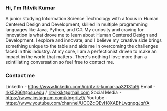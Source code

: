 ### Hi, I'm Ritvik Kumar 

A junior studying Information Science Technology with a focus in Human Centered Design and Development, skilled in multiple programming languages like Java, Python, and C#. My curiosity and craving for innovation is what drove me to learn about Human Centered Design and Development. I explore and innovate, and I believe my creative side brings something unique to the table and aids me in overcoming the challenges faced in this industry. 
At my core, I am a perfectionist driven to make an impact in the world that matters. There's nothing I love more than a scintillating conversation so feel free to contact me. 

### Contact me

LinkedIn -      https://www.linkedin.com/in/ritvik-kumar-aa32131a9/
Email -         rkk5266@psu.edu / ritviksk@gmail.com
Social Media -  https://www.instagram.com/kingritz9/
Youtube -       https://www.youtube.com/channel/UCCZcQEvH8XAEhLwqnqqJqYA
